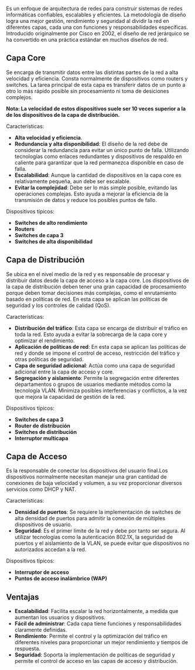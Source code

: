 Es un enfoque de arquitectura de redes para construir sistemas de redes informáticas confiables, escalables y eficientes. La metodología de diseño logra una mejor gestión, rendimiento y seguridad al dividir la red en diferentes capas, cada una con funciones y responsabilidades específicas. Introducido originalmente por Cisco en 2002, el diseño de red jerárquico se ha convertido en una práctica estándar en muchos diseños de red.
## Capa Core

Se encarga de transmitir datos entre las distintas partes de la red a alta velocidad y eficiencia. Consta normalmente de dispositivos como routers y switches. La tarea principal de esta capa es transferir datos de un punto a otro lo más rápido posible sin procesamiento ni toma de desiciones complejos.

**Nota: La velocidad de estos dispositivos suele ser 10 veces superior a la de los dispositivos de la capa de distribución.**

Características:

- **Alta velocidad y eficiencia**.
- **Redundancia y alta disponibilidad**: El diseño de la red debe de considerar la redundancia para evitar un único punto de falla. Utilizando tecnologías como enlaces redundantes y dispositivos de respaldo en caliente para garantizar que la red permanezca disponible en caso de falla.
- **Escalabilidad**: Aunque la cantidad de dispositivos en la capa core es relativamente pequeña, aun debe ser escalable.
- **Evitar la complejidad**: Debe ser lo más simple posible, evitando las operaciones complejas. Esto ayuda a mejorar la eficiencia de la transmisión de datos y reduce los posibles puntos de fallo.

Dispositivos típicos:

- **Switches de alto rendimiento**
- **Routers**
- **Switches de capa 3**
- **Switches de alta disponibilidad**
## Capa de Distribución 

Se ubica en el nivel medio de la red y es responsable de procesar y distribuir datos desde la capa de acceso a la capa core. Los dispositivos de la capa de distribución deben tener una gran capacidad de procesamiento porque deben tomar decisiones más complejas, como el enrutamiento basado en políticas de red. En esta capa se aplican las políticas de seguridad y los controles de calidad (QoS).

Características:

- **Distribución del tráfico**: Esta capa se encarga de distribuir el tráfico en toda la red. Esto ayuda a evitar la sobrecarga de la capa core y optimizar el rendimiento.
- **Aplicación de políticas de red**: En esta capa se aplican las políticas de red y donde se impone el control de acceso, restricción del tráfico y otras políticas de seguridad.
- **Capa de seguridad adicional**: Actúa como una capa de seguridad adicional entre la capa de acceso y core.
- **Segregación y aislamiento**: Permite la segregación entre diferentes departamentos o grupos de usuarios mediante métodos como la tecnología VLAN. Minimiza posibles interferencias y conflictos, a la vez que mejora la capacidad de gestión de la red.

Dispositivos típicos:

- **Switches de capa 3**
- **Router de distribución**
- **Switches de distribución**
- **Interruptor multicapa**
## Capa de Acceso

Es la responsable de conectar los dispositivos del usuario final.Los dispositivos normalmente necesitan manejar una gran cantidad de conexiones de baja velocidad y volumen, a su vez proporcionar diversos servicios como DHCP y NAT.

Características:

- **Densidad de puertos**: Se requiere la implementación de switches de alta densidad de puertos para admitir la conexión de múltiples dispositivos de usuario.
- **Seguridad**: Es el primer límite de la red y debe por tanto ser segura. Al utilizar tecnologías como la autenticación 802.1X, la seguridad de puertos y el aislamiento de la VLAN, se puede evitar que dispositivos no autorizados accedan a la red.

Dispositivos típicos:

- **Interruptor de acceso**
- **Puntos de acceso inalámbrico (WAP)**
## Ventajas

- **Escalabilidad**: Facilita escalar la red horizontalmente, a medida que aumentan los usuarios y dispositivos.
- **Fácil de administrar**: Cada capa tiene funciones y responsabilidades claramente definidas.
- **Rendimiento**: Permite el control y la optimización del tráfico en diferentes niveles para proporcionar un mejor rendimiento y tiempos de respuesta.
- **Seguridad**: Soporta la implementación de políticas de seguridad y permite el control de acceso en las capas de acceso y distribución.